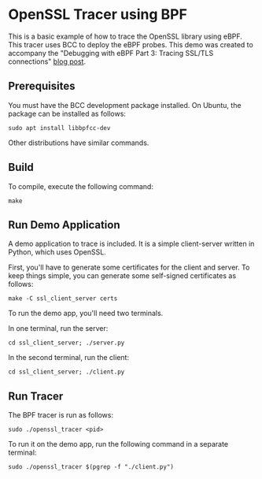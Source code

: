 # OpenSSL Tracer using BPF

This is a basic example of how to trace the OpenSSL library using eBPF.
This tracer uses BCC to deploy the eBPF probes.
This demo was created to accompany the "Debugging with eBPF Part 3: Tracing SSL/TLS connections" [blog post](https://blog.px.dev/ebpf-openssl-tracing/).

## Prerequisites

You must have the BCC development package installed. On Ubuntu, the package can be installed as follows:

```
sudo apt install libbpfcc-dev
```

Other distributions have similar commands.

## Build

To compile, execute the following command:

```
make
```

## Run Demo Application

A demo application to trace is included. It is a simple client-server written in Python, which uses OpenSSL.

First, you'll have to generate some certificates for the client and server.
To keep things simple, you can generate some self-signed certificates as follows:

```
make -C ssl_client_server certs
```

To run the demo app, you'll need two terminals.

In one terminal, run the server:

```
cd ssl_client_server; ./server.py
```

In the second terminal, run the client:

```
cd ssl_client_server; ./client.py
```

## Run Tracer

The BPF tracer is run as follows:

```
sudo ./openssl_tracer <pid>
```

To run it on the demo app, run the following command in a separate terminal:

```
sudo ./openssl_tracer $(pgrep -f "./client.py")
```
